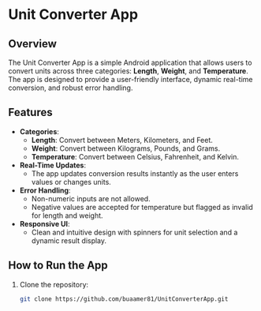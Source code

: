 # Unit Converter App

## Overview
The Unit Converter App is a simple Android application that allows users to convert units across three categories: **Length**, **Weight**, and **Temperature**. The app is designed to provide a user-friendly interface, dynamic real-time conversion, and robust error handling.

## Features
- **Categories**:
  - **Length**: Convert between Meters, Kilometers, and Feet.
  - **Weight**: Convert between Kilograms, Pounds, and Grams.
  - **Temperature**: Convert between Celsius, Fahrenheit, and Kelvin.
- **Real-Time Updates**:
  - The app updates conversion results instantly as the user enters values or changes units.
- **Error Handling**:
  - Non-numeric inputs are not allowed.
  - Negative values are accepted for temperature but flagged as invalid for length and weight.
- **Responsive UI**:
  - Clean and intuitive design with spinners for unit selection and a dynamic result display.

## How to Run the App
1. Clone the repository:
   ```bash
   git clone https://github.com/buaamer81/UnitConverterApp.git

